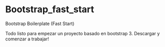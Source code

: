 Bootstrap_fast_start
====================

Bootstrap Boilerplate (Fast Start)

Todo listo para empezar un proyecto basado en bootstrap 3. 
Descargar y comenzar a trabajar!
